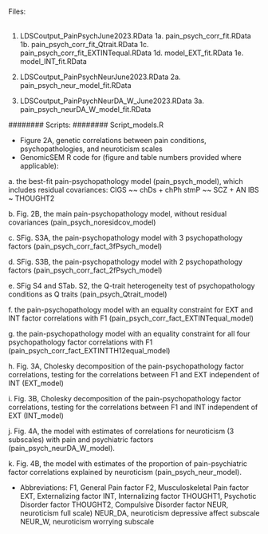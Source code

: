 ######
Files:
######
1. LDSCoutput_PainPsychJune2023.RData
1a. pain_psych_corr_fit.RData
1b. pain_psych_corr_fit_Qtrait.RData
1c. pain_psych_corr_fit_EXTINTequal.RData
1d. model_EXT_fit.RData
1e. model_INT_fit.RData

2. LDSCoutput_PainPsychNeurJune2023.RData
2a. pain_psych_neur_model_fit.RData

3. LDSCoutput_PainPsychNeurDA_W_June2023.RData
3a. pain_psych_neurDA_W_model_fit.RData

########
Scripts:
########
Script_models.R

- Figure 2A, genetic correlations between pain conditions, psychopathologies, and neuroticism scales
- GenomicSEM R code for (figure and table numbers provided where applicable): 

a. the best-fit pain-psychopathology model (pain_psych_model), which includes residual covariances:
		CIGS ~~ chDs + chPh
		stmP ~~ SCZ + AN
		IBS ~ THOUGHT2
  
b. Fig. 2B, the main pain-psychopathology model, without residual covariances (pain_psych_noresidcov_model)

c. SFig. S3A, the pain-psychopathology model with 3 psychopathology factors (pain_psych_corr_fact_3fPsych_model)

d. SFig. S3B, the pain-psychopathology model with 2 psychopathology factors (pain_psych_corr_fact_2fPsych_model)

e. SFig S4 and STab. S2, the Q-trait heterogeneity test of psychopathology conditions as Q traits (pain_psych_Qtrait_model)

f. the pain-psychopathology model with an equality constraint for EXT and INT factor correlations with F1 (pain_psych_corr_fact_EXTINTequal_model)

g. the pain-psychopathology model with an equality constraint for all four psychopathology factor correlations with F1 (pain_psych_corr_fact_EXTINTTH12equal_model)

h. Fig. 3A, Cholesky decomposition of the pain-psychopathology factor correlations, testing for the correlations between F1 and EXT independent of INT (EXT_model)

i. Fig. 3B, Cholesky decomposition of the pain-psychopathology factor correlations, testing for the correlations between F1 and INT independent of EXT (INT_model)

j. Fig. 4A, the model with estimates of correlations for neuroticism (3 subscales) with pain and psychiatric factors (pain_psych_neurDA_W_model).

k. Fig. 4B, the model with estimates of the proportion of pain-psychiatric factor correlations explained by neuroticism (pain_psych_neur_model).

- Abbreviations:
F1, General Pain factor
F2, Musculoskeletal Pain factor
EXT, Externalizing factor
INT, Internalizing factor
THOUGHT1, Psychotic Disorder factor
THOUGHT2, Compulsive Disorder factor
NEUR, neuroticism full scale)
NEUR_DA, neuroticism depressive affect subscale
NEUR_W, neuroticism worrying subscale	

